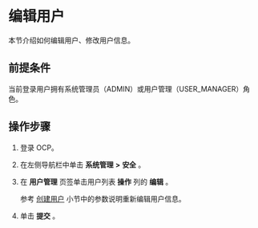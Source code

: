 # 编辑用户

本节介绍如何编辑用户、修改用户信息。

## 前提条件

当前登录用户拥有系统管理员（ADMIN）或用户管理（USER_MANAGER）角色。

## 操作步骤

1. 登录 OCP。

2. 在左侧导航栏中单击 **系统管理** **\>** **安全** 。

3. 在 **用户管理** 页签单击用户列表 **操作** 列的 **编辑** 。

   参考 [创建用户](../1000.using-system-management/500.create-user.md) 小节中的参数说明重新编辑用户信息。

4. 单击 **提交** 。
